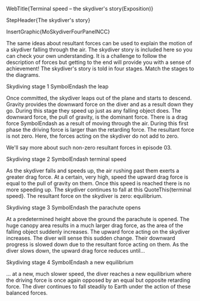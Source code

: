 WebTitle{Terminal speed &ndash; the skydiver&apos;s story(Exposition)}

StepHeader{The skydiver's story}

InsertGraphic{MoSkydiverFourPaneINCC}

The same ideas about resultant forces can be used to explain the motion of a skydiver falling through the air. The skydiver story is included here so you can check your own understanding. It is a challenge to follow the description of forces but getting to the end will provide you with a sense of achievement! The skydiver's story is told in four stages. Match the stages to the diagrams.

Skydiving stage 1 SymbolEndash the leap

Once committed, the skydiver leaps out of the plane and starts to descend. Gravity provides the downward force on the diver and as a result down they go. During this stage they speed up just as any falling object does. The downward force, the pull of gravity, is the dominant force. There is a drag force SymbolEndash as a result of moving through the air. During this first phase the driving force is larger than the retarding force. The resultant force is not zero. Here, the forces acting on the skydiver do not add to zero.

We'll say more about such non-zero resultant forces in episode 03.

Skydiving stage 2 SymbolEndash terminal speed

As the skydiver falls and speeds up, the air rushing past them exerts a greater drag force. At a certain, very high, speed the upward drag force is equal to the pull of gravity on them. Once this speed is reached there is no more speeding up. The skydiver continues to fall at this QuoteThis{terminal speed}. The resultant force on the skydiver is zero: equilibrium.

Skydiving stage 3 SymbolEndash the parachute opens

At a predetermined height above the ground the parachute is opened. The huge canopy area results in a much larger drag force, as the area of the falling object suddenly increases. The upward force acting on the skydiver increases. The diver will sense this sudden change. Their downward progress is slowed down due to the resultant force acting on them. As the diver slows down, the upward drag force reduces until&hellip;

Skydiving stage 4 SymbolEndash a new equilibrium

&hellip;  at a new, much slower speed, the diver reaches a new equilibrium where the driving force is once again opposed by an equal but opposite retarding force. The diver continues to fall steadily to Earth under the action of these balanced forces.

